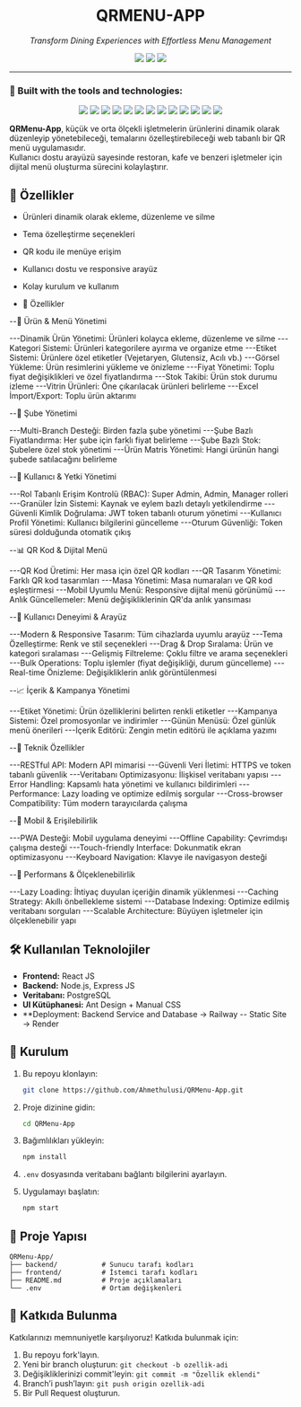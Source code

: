 
<h1 align="center">QRMENU-APP</h1>
<p align="center"><i>Transform Dining Experiences with Effortless Menu Management</i></p>

<p align="center">
  <img src="https://img.shields.io/badge/last%20commit-february-blue" />
  <img src="https://img.shields.io/badge/javascript-85.3%25-yellow" />
  <img src="https://img.shields.io/badge/languages-3-success" />
</p>

---

### 🧰 Built with the tools and technologies:

<p align="center">
  <img src="https://img.shields.io/badge/Express-black?logo=express&logoColor=white" />
  <img src="https://img.shields.io/badge/JSON-fff?logo=json&logoColor=black" />
  <img src="https://img.shields.io/badge/Markdown-000?logo=markdown&logoColor=white" />
  <img src="https://img.shields.io/badge/npm-CB3837?logo=npm&logoColor=white" />
  <img src="https://img.shields.io/badge/.ENV-yellow?logo=dotenv&logoColor=black" />
  <img src="https://img.shields.io/badge/JavaScript-F7DF1E?logo=javascript&logoColor=black" />
  <img src="https://img.shields.io/badge/Nodemon-76D04B?logo=nodemon&logoColor=white" />
  <img src="https://img.shields.io/badge/React_Bootstrap-563d7c?logo=bootstrap&logoColor=white" />
  <img src="https://img.shields.io/badge/React-61DAFB?logo=react&logoColor=black" />
  <img src="https://img.shields.io/badge/Sequelize-52B0E7?logo=sequelize&logoColor=white" />
  <img src="https://img.shields.io/badge/Vite-646CFF?logo=vite&logoColor=white" />
  <img src="https://img.shields.io/badge/ESLint-4B32C3?logo=eslint&logoColor=white" />
  <img src="https://img.shields.io/badge/AntDesign-7952B3?logo=antdesign&logoColor=white" />
</p>



**QRMenu-App**, küçük ve orta ölçekli işletmelerin ürünlerini dinamik olarak düzenleyip yönetebileceği, temalarını özelleştirebileceği web tabanlı bir QR menü uygulamasıdır.  
Kullanıcı dostu arayüzü sayesinde restoran, kafe ve benzeri işletmeler için dijital menü oluşturma sürecini kolaylaştırır.

## 🚀 Özellikler

- Ürünleri dinamik olarak ekleme, düzenleme ve silme
- Tema özelleştirme seçenekleri
- QR kodu ile menüye erişim
- Kullanıcı dostu ve responsive arayüz
- Kolay kurulum ve kullanım

- 🚀 Özellikler
  
--📱 Ürün & Menü Yönetimi

---Dinamik Ürün Yönetimi: Ürünleri kolayca ekleme, düzenleme ve silme
---Kategori Sistemi: Ürünleri kategorilere ayırma ve organize etme
---Etiket Sistemi: Ürünlere özel etiketler (Vejetaryen, Glutensiz, Acılı vb.)
---Görsel Yükleme: Ürün resimlerini yükleme ve önizleme
---Fiyat Yönetimi: Toplu fiyat değişiklikleri ve özel fiyatlandırma
---Stok Takibi: Ürün stok durumu izleme
---Vitrin Ürünleri: Öne çıkarılacak ürünleri belirleme
---Excel İmport/Export: Toplu ürün aktarımı

--🏢 Şube Yönetimi

---Multi-Branch Desteği: Birden fazla şube yönetimi
---Şube Bazlı Fiyatlandırma: Her şube için farklı fiyat belirleme
---Şube Bazlı Stok: Şubelere özel stok yönetimi
---Ürün Matris Yönetimi: Hangi ürünün hangi şubede satılacağını belirleme

--🔐 Kullanıcı & Yetki Yönetimi

---Rol Tabanlı Erişim Kontrolü (RBAC): Super Admin, Admin, Manager rolleri
---Granüler İzin Sistemi: Kaynak ve eylem bazlı detaylı yetkilendirme
---Güvenli Kimlik Doğrulama: JWT token tabanlı oturum yönetimi
---Kullanıcı Profil Yönetimi: Kullanıcı bilgilerini güncelleme
---Oturum Güvenliği: Token süresi dolduğunda otomatik çıkış

--📊 QR Kod & Dijital Menü

---QR Kod Üretimi: Her masa için özel QR kodları
---QR Tasarım Yönetimi: Farklı QR kod tasarımları
---Masa Yönetimi: Masa numaraları ve QR kod eşleştirmesi
---Mobil Uyumlu Menü: Responsive dijital menü görünümü
---Anlık Güncellemeler: Menü değişikliklerinin QR'da anlık yansıması

--🎨 Kullanıcı Deneyimi & Arayüz

---Modern & Responsive Tasarım: Tüm cihazlarda uyumlu arayüz
---Tema Özelleştirme: Renk ve stil seçenekleri
---Drag & Drop Sıralama: Ürün ve kategori sıralaması
---Gelişmiş Filtreleme: Çoklu filtre ve arama seçenekleri
---Bulk Operations: Toplu işlemler (fiyat değişikliği, durum güncelleme)
---Real-time Önizleme: Değişikliklerin anlık görüntülenmesi

--📈 İçerik & Kampanya Yönetimi

---Etiket Yönetimi: Ürün özelliklerini belirten renkli etiketler
---Kampanya Sistemi: Özel promosyonlar ve indirimler
---Günün Menüsü: Özel günlük menü önerileri
---İçerik Editörü: Zengin metin editörü ile açıklama yazımı

--🔧 Teknik Özellikler

---RESTful API: Modern API mimarisi
---Güvenli Veri İletimi: HTTPS ve token tabanlı güvenlik
---Veritabanı Optimizasyonu: İlişkisel veritabanı yapısı
---Error Handling: Kapsamlı hata yönetimi ve kullanıcı bildirimleri
---Performance: Lazy loading ve optimize edilmiş sorgular
---Cross-browser Compatibility: Tüm modern tarayıcılarda çalışma

--📱 Mobil & Erişilebilirlik

---PWA Desteği: Mobil uygulama deneyimi
---Offline Capability: Çevrimdışı çalışma desteği
---Touch-friendly Interface: Dokunmatik ekran optimizasyonu
---Keyboard Navigation: Klavye ile navigasyon desteği

--🚀 Performans & Ölçeklenebilirlik

---Lazy Loading: İhtiyaç duyulan içeriğin dinamik yüklenmesi
---Caching Strategy: Akıllı önbellekleme sistemi
---Database Indexing: Optimize edilmiş veritabanı sorguları
---Scalable Architecture: Büyüyen işletmeler için ölçeklenebilir yapı

## 🛠️ Kullanılan Teknolojiler

- **Frontend:** React JS
- **Backend:** Node.js, Express JS
- **Veritabanı:** PostgreSQL
- **UI Kütüphanesi:** Ant Design + Manual CSS
- **Deployment: Backend Service and Database -> Railway -- Static Site -> Render 

## 🔧 Kurulum

1. Bu repoyu klonlayın:
   ```bash
   git clone https://github.com/Ahmethulusi/QRMenu-App.git
   ```

2. Proje dizinine gidin:
   ```bash
   cd QRMenu-App
   ```

3. Bağımlılıkları yükleyin:
   ```bash
   npm install
   ```

4. `.env` dosyasında veritabanı bağlantı bilgilerini ayarlayın.

5. Uygulamayı başlatın:
   ```bash
   npm start
   ```

## 📁 Proje Yapısı

```
QRMenu-App/
├── backend/           # Sunucu tarafı kodları
├── frontend/          # İstemci tarafı kodları
├── README.md          # Proje açıklamaları
└── .env               # Ortam değişkenleri
```

## 🤝 Katkıda Bulunma

Katkılarınızı memnuniyetle karşılıyoruz! Katkıda bulunmak için:

1. Bu repoyu fork'layın.
2. Yeni bir branch oluşturun: `git checkout -b ozellik-adi`
3. Değişikliklerinizi commit'leyin: `git commit -m "Özellik eklendi"`
4. Branch’i push’layın: `git push origin ozellik-adi`
5. Bir Pull Request oluşturun.
